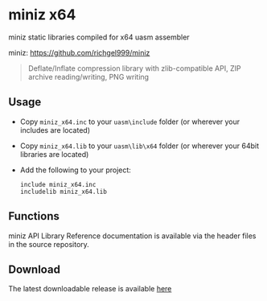 # miniz x64

miniz static libraries compiled for x64 uasm assembler 

miniz: https://github.com/richgel999/miniz

> Deflate/Inflate compression library with zlib-compatible API, ZIP archive reading/writing, PNG writing

## Usage

* Copy `miniz_x64.inc` to your `uasm\include` folder (or wherever your includes are located)
* Copy `miniz_x64.lib` to your `uasm\lib\x64` folder (or wherever your 64bit libraries are located)
* Add the following to your project:
  
  ```assembly
  include miniz_x64.inc
  includelib miniz_x64.lib
  ```

## Functions

miniz API Library Reference documentation is available via the header files in the source repository.

## Download

The latest downloadable release is available [here](https://github.com/mrfearless/libraries/blob/master/releases/miniz_x64.zip?raw=true)